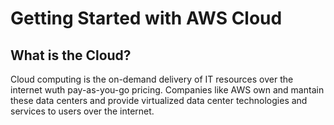 # Getting Started with AWS Cloud

## What is the Cloud?
Cloud computing is the on-demand delivery of IT resources over the internet wuth pay-as-you-go pricing. Companies like AWS own and mantain these data centers and provide virtualized data center technologies and services to users over the internet. 